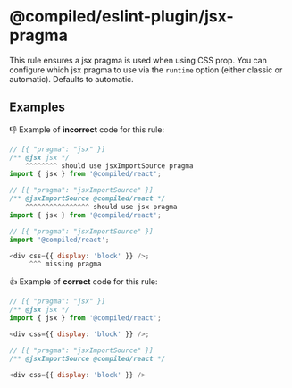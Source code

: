 # @compiled/eslint-plugin/jsx-pragma

This rule ensures a jsx pragma is used when using CSS prop.
You can configure which jsx pragma to use via the `runtime` option (either classic or automatic).
Defaults to automatic.

## Examples

👎 Example of **incorrect** code for this rule:

```js
// [{ "pragma": "jsx" }]
/** @jsx jsx */
    ^^^^^^^^ should use jsxImportSource pragma
import { jsx } from '@compiled/react';
```

```js
// [{ "pragma": "jsxImportSource" }]
/** @jsxImportSource @compiled/react */
    ^^^^^^^^^^^^^^^^ should use jsx pragma
import { jsx } from '@compiled/react';
```

```js
// [{ "pragma": "jsxImportSource" }]
import '@compiled/react';

<div css={{ display: 'block' }} />;
     ^^^ missing pragma
```

👍 Example of **correct** code for this rule:

```js
// [{ "pragma": "jsx" }]
/** @jsx jsx */
import { jsx } from '@compiled/react';

<div css={{ display: 'block' }} />;
```

```js
// [{ "pragma": "jsxImportSource" }]
/** @jsxImportSource @compiled/react */

<div css={{ display: 'block' }} />
```
